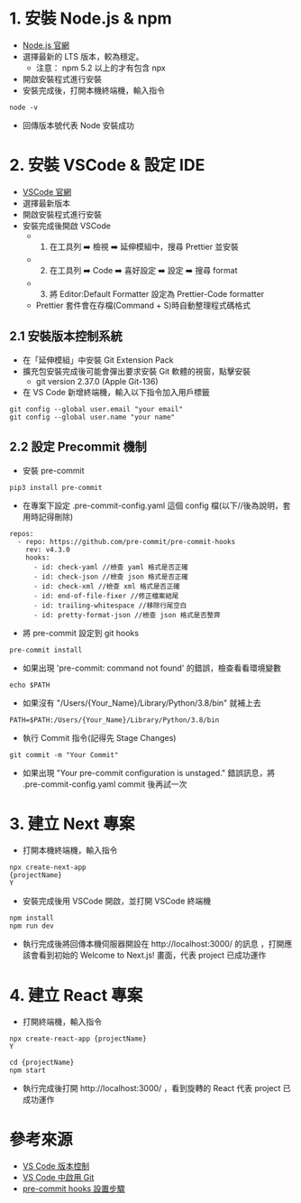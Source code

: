 # 1. 安裝 Node.js & npm
- [Node.js 官網](https://nodejs.org/en/)
- 選擇最新的 LTS 版本，較為穩定。
  - 注意： npm 5.2 以上的才有包含 npx
- 開啟安裝程式進行安裝
- 安裝完成後，打開本機終端機，輸入指令
```shell
node -v
```
- 回傳版本號代表 Node 安裝成功

# 2. 安裝 VSCode & 設定 IDE
- [VSCode 官網](https://code.visualstudio.com/)
- 選擇最新版本
- 開啟安裝程式進行安裝
- 安裝完成後開啟 VSCode
  - 1. 在工具列 ➡️ 檢視 ➡️ 延伸模組中，搜尋 Prettier 並安裝
  - 2. 在工具列 ➡️ Code ➡️ 喜好設定 ➡️ 設定 ➡️ 搜尋 format
  - 3. 將 Editor:Default Formatter 設定為 Prettier-Code formatter
  - Prettier 套件會在存檔(Command + S)時自動整理程式碼格式

## 2.1 安裝版本控制系統
- 在「延伸模組」中安裝 Git Extension Pack
- 擴充包安裝完成後可能會彈出要求安裝 Git 軟體的視窗，點擊安裝
  - git version 2.37.0 (Apple Git-136)
- 在 VS Code 新增終端機，輸入以下指令加入用戶標籤
```shell
git config --global user.email "your email"
git config --global user.name "your name"
```

## 2.2 設定 Precommit 機制
- 安裝 pre-commit
```shell
pip3 install pre-commit  
```
- 在專案下設定 .pre-commit-config.yaml 這個 config 檔(以下//後為說明，套用時記得刪除)
```shell
repos:
  - repo: https://github.com/pre-commit/pre-commit-hooks
    rev: v4.3.0
    hooks:
      - id: check-yaml //檢查 yaml 格式是否正確
      - id: check-json //檢查 json 格式是否正確
      - id: check-xml //檢查 xml 格式是否正確
      - id: end-of-file-fixer //修正檔案結尾
      - id: trailing-whitespace //移除行尾空白
      - id: pretty-format-json //檢查 json 格式是否整齊
```
- 將 pre-commit 設定到 git hooks
```shell
pre-commit install  
```
- 如果出現 'pre-commit: command not found' 的錯誤，檢查看看環境變數
```shell
echo $PATH
```
- 如果沒有 "/Users/{Your_Name}/Library/Python/3.8/bin" 就補上去
```shell
PATH=$PATH:/Users/{Your_Name}/Library/Python/3.8/bin
```
- 執行 Commit 指令(記得先 Stage Changes)
```shell
git commit -m "Your Commit"
```
- 如果出現 "Your pre-commit configuration is unstaged." 錯誤訊息，將 .pre-commit-config.yaml commit 後再試一次
# 3. 建立 Next 專案 
- 打開本機終端機，輸入指令
```shell
npx create-next-app
{projectName}
Y
```
- 安裝完成後用 VSCode 開啟，並打開 VSCode 終端機
```shell
npm install
npm run dev
```

- 執行完成後將回傳本機伺服器開設在 http://localhost:3000/ 的訊息 ，打開應該會看到初始的 Welcome to Next.js! 畫面，代表 project 已成功運作

# 4. 建立 React 專案
- 打開終端機，輸入指令
```shell
npx create-react-app {projectName}
Y
```
```shell
cd {projectName}
npm start
```
- 執行完成後打開 http://localhost:3000/ ，看到旋轉的 React 代表 project 已成功運作

# 參考來源
- [VS Code 版本控制](https://ithelp.ithome.com.tw/articles/10250436)
- [VS Code 中啟用 Git](https://pythonviz.com/git/use-git-in-vs-code-basic-operations/)
- [pre-commit hooks 設置步驟](https://ashine02.medium.com/python-pre-commit-hook-%E8%A8%AD%E7%BD%AE%E6%AD%A5%E9%A9%9F-25d98f44183b)
